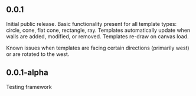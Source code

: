 ## 0.0.1
Initial public release. Basic functionality present for all template types: circle, cone, flat cone, rectangle, ray. Templates automatically update when walls are added, modified, or removed. Templates re-draw on canvas load. 

Known issues when templates are facing certain directions (primarily west) or are rotated to the west.

## 0.0.1-alpha

Testing framework

